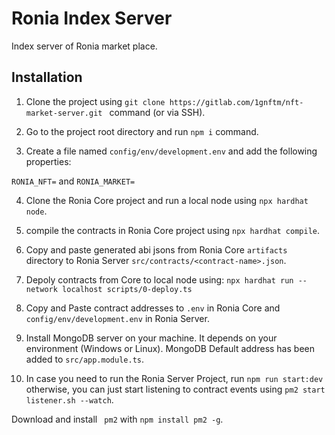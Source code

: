 # Ronia Index Server
Index server of Ronia market place.

## Installation
1. Clone the project using ```git clone https://gitlab.com/1gnftm/nft-market-server.git ``` command (or via SSH).

2. Go to the project root directory and run ```npm i``` command.

3. Create a file named ```config/env/development.env``` and add the following properties:

```RONIA_NFT=``` and  ```RONIA_MARKET=```

4. Clone the Ronia Core project and run a local node using ```npx hardhat node```.

5. compile the contracts in Ronia Core project using ```npx hardhat compile```.

6. Copy and paste generated abi jsons from Ronia Core ```artifacts``` directory to Ronia Server ```src/contracts/<contract-name>.json```.

7. Depoly contracts from Core to local node using: ``` npx hardhat run --network localhost scripts/0-deploy.ts ```

8. Copy and Paste contract addresses to ```.env``` in Ronia Core and ```config/env/development.env``` in Ronia Server.

9. Install MongoDB server on your machine. It depends on your environment (Windows or Linux). MongoDB Default address has been added to ```src/app.module.ts```.

10. In case you need to run the Ronia Server Project, run ``` npm run start:dev ``` otherwise, you can just start listening to contract events using ``` pm2 start listener.sh --watch ```.

Download and install ``` pm2``` with ``` npm install pm2 -g ```.
